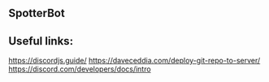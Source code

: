 ## SpotterBot

## Useful links:

https://discordjs.guide/
https://daveceddia.com/deploy-git-repo-to-server/
https://discord.com/developers/docs/intro

